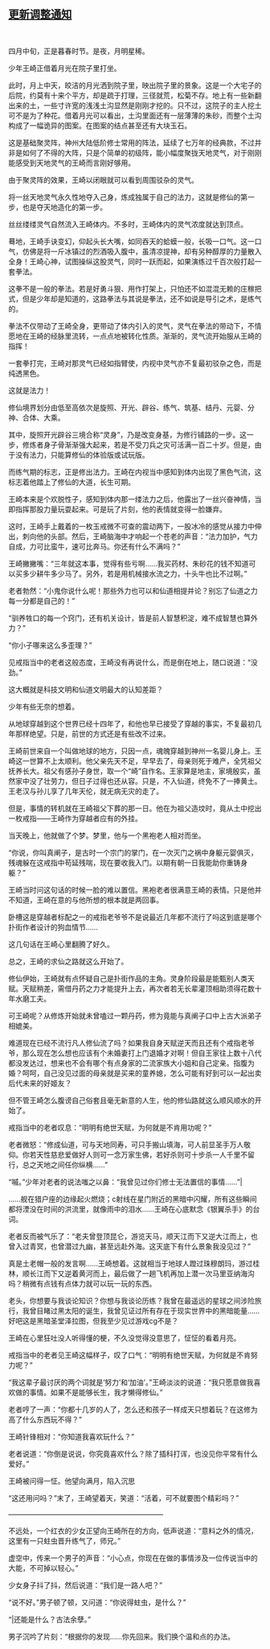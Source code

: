 ## [更新调整通知](https://www.xxbiquge.com/11_11207/5463386.html)
﻿﻿﻿

  四月中旬，正是暮春时节。是夜，月明星稀。

  少年王崎正借着月光在院子里打坐。

  此时，月上中天，皎洁的月光洒到院子里，映出院子里的景象。这是一个大宅子的后院，约莫有十来个平方，却是疏于打理，三径就荒，松菊不存。地上有一些新翻出来的土，一些寸许宽的浅浅土沟显然是刚刚才挖的。只不过，这院子的主人挖土可不是为了种花。借着月光可以看出，土沟里面还有一层薄薄的朱砂，而整个土沟构成了一幅诡异的图案。在图案的结点甚至还有大块玉石。

  这是基础聚灵阵，神州大陆低阶修士常用的阵法，延续了七万年的经典款，不过并非是如何了不得的大阵，只是个简单的初级阵，能小幅度聚拢天地灵气，对于刚刚能感受到天地灵气的王崎而言刚好够用。

  由于聚灵阵的效果，王崎以闭眼就可以看到周围驳杂的灵气。

  将一丝天地灵气永久性地夺入己身，炼成独属于自己的法力，这就是修仙的第一步，也是夺天地造化的第一步。

  丝丝缕缕灵气自然流入王崎体内。不多时，王崎体内的灵气浓度就达到顶点。

  蓦地，王崎手诀变幻，仰起头长大嘴，如同吞天的蛤蟆一般，长吸一口气。这一口气，仿佛是将一斤冰镇过的烈酒吸入腹中，虽清凉提神，却有另种醇厚的力量散入全身！王崎心神，试图操纵这股灵气，同时一跃而起，如果演练过千百次般打起一套拳法。

  这拳不是一般的拳法。若是好勇斗狠、用作打架上，只怕还不如混混无赖的庄稼把式，但是少年却是知道的，这路拳法与其说是拳法，还不如说是导引之术，是练气的。

  拳法不仅带动了王崎全身，更带动了体内引入的灵气，灵气在拳法的带动下，不情愿地在王崎的经脉里流转，一点点地被转化性质。渐渐的，灵气流开始服从王崎的指挥！

  一套拳打完，王崎对那灵气已经如指臂使，内视中灵气亦不复最初驳杂之色，而是纯透黑色。

  这就是法力！

  修仙境界划分由低至高依次是旋照、开光、辟谷、练气、筑基、结丹、元婴、分神、合体、大乘。

  其中，旋照开光辟谷三境合称“灵身”，乃是改变身基，为修行铺路的一步。这一步，修炼者身子骨渐渐强大起来，若是不受刀兵之灾可活满一百二十岁。但是，由于没有法力，只能算修仙的体验版或试玩版。

  而练气期的标志，正是修出法力。王崎在内视当中感知到体内出现了黑色气流，这标志着他踏上了修仙的大道，长生可期。

  王崎本来是个欢脱性子，感知到体内那一缕法力之后，他露出了一丝兴奋神情，当即指挥那股力量玩耍起来。可是玩了片刻，他的表情就变得一脸嫌弃。

  这时，王崎手上戴着的一枚玉戒微不可查的震动两下，一股冰冷的感觉从接力中伸出，刺向他的头部。然后，王崎脑海中才响起一个苍老的声音：“法力加护，气力自成，力可比蛮牛，速可比奔马。你还有什么不满吗？”

  王崎撇撇嘴：“三年就这本事，觉得有些亏啊……我买药材、朱砂花的钱不知道可以买多少耕牛多少马了。另外，若是用机械接水流之力，十头牛也比不过啊。”

  老者勃然：“小鬼你说什么呢！那些外力也可以和仙道相提并论？别忘了仙道之力每一分都是自己的！”

  “驯养牲口的每一个窍门，还有机关设计，皆是前人智慧积淀，难不成智慧也算外力？”

  “你小子哪来这么多歪理？”

  见戒指当中的老者这般态度，王崎没有再说什么，而是倒在地上，随口说道：“没劲。”

  这大概就是科技文明和仙道文明最大的认知差距？

  少年有些无奈的想着。

  从地球穿越到这个世界已经十四年了，和他也早已接受了穿越的事实，不复最初几年那样绝望。只是，前世的方式还是有些改不过来。

  王崎前世来自一个叫做地球的地方，只因一点，魂魄穿越到神州一名婴儿身上。王崎这一世算不上太顺利。他父亲先天不足，早早去了，母亲则死于难产，全凭祖父抚养长大。祖父有感孙子身世，取一个“崎”自作名。王家算是地主，家境殷实，虽然家中没了壮劳力，但日子过得也还从容。只是，不入仙道，终免不了一捧黄土。王老汉与孙儿享了几年天伦，就无病无灾的走了。

  但是，事情的转机就在王崎祖父下葬的那一日。他在为祖父造坟时，竟从土中挖出一枚戒指——王崎作为穿越者应有的外挂。

  当天晚上，他就做了个梦。梦里，他与一个黑袍老人相对而坐。

  “你说，你叫真阐子，是古时一个宗门的掌门，在一次灭门之祸中身躯元婴俱灭，残魂躲在这戒指中苟延残喘，现在要收我入门。以期有朝一日我能助你重铸身躯？”

  王崎当时问这句话的时候一脸的难以置信。黑袍老者很满意王崎的表情。只是他并不知道，王崎在意的与他所想的根本就是两回事。

  卧槽这是穿越者标配之一的戒指老爷爷不是说最近几年都不流行了吗这到底是哪个扑街作者设计的狗血情节……

  这几句话在王崎心里翻腾了好久。

  总之，王崎的求仙之路就这么开始了。

  修仙伊始，王崎就有点怀疑自己是扑街作品的主角。灵身阶段最是能甄别人类天赋。天赋稍差，需借丹药之力才能提升上去，再次者若无长辈灌顶相助须得花数十年水磨工夫。

  可王崎呢？从修炼开始就未曾嗑过一颗丹药，修为竟能与真阐子口中上古大派弟子相媲美。

  难道现在已经不流行凡人修仙流了吗？如果我自身天赋逆天而且还有个戒指老爷爷，那么现在怎么想也应该有个未婚妻打上门退婚才对啊！但自王家往上数十八代都没发达过，想来也不会有哪个有点身家的二流家族大小姐和自己定亲。指腹为婚？呵呵，自己没见过面的母亲就是买来的童养媳，怎么可能有好到可以一起出卖后代未来的好姬友？

  但不管王崎怎么腹谤自己俗套且毫无新意的人生，他的修仙路就这么顺风顺水的开始了。

  戒指当中的老者叹息：“明明有绝世天赋，为何就是不肯用功呢？”

  老者微怒：“修成仙道，可与天地同寿，可只手搬山填海，可人前显圣手万人敬仰。你若天性慈悲爱做好人则可一念万家生佛，若好杀则可十步杀一人千里不留行，总之天地之间任你纵横……”

  “嘁。”少年对老者的说法嗤之以鼻：“我曾见过你们修士无法置信的事情……”|

  ……舰在猎户座的边缘起火燃烧；c射线在星门附近的黑暗中闪耀，所有这些瞬间都将湮没在时间的洪流里，就像雨中的泪水……王崎在心底默念《银翼杀手》的台词。

  老者反而被气乐了：“老夫曾登顶昆仑，游览天马，顺天江而下又逆大江而上，也曾入过青冥，也曾潜过九幽，甚至远赴外海。这天底下有什么景象我没见过？”

  真是土老帽一般的发言啊……王崎想着。这就相当于地球人蹬过珠穆朗玛，游过桂林，顺长江而下又逆着黄河而上，最后做了一趟飞机再加上潜一次马里亚纳海沟吗？稍微有点钱有点体力就可以玩一玩的东西。

  老头，你想要与我谈论知识？你想与我谈论历练？我曾在最遥远的星球之间涉险旅行，我曾目睹过黑太阳的诞生，我曾见证过所有存在于现实世界中的黑暗能量……好吧这是黑暗圣堂泽拉图，但我至少见过游戏cg不是？

  王崎在心里狂吐没人听得懂的梗，不久没觉得没意思了，怔怔的看着月亮。

  戒指当中的老者见王崎这幅样子，叹了口气：“明明有绝世天赋，为何就是不肯努力呢？”

  “我这辈子最讨厌的两个词就是‘努力’和‘加油’。”王崎淡淡的说道：“我只愿意做我喜欢做的事情。如果不是能够长生，我才懒得修仙。”

  老者哼了一声：“你都十几岁的人了，怎么还和孩子一样成天只想着玩？在这修为高了什么东西玩不得？”

  王崎针锋相对：“你知道我喜欢玩什么？”

  老者说道：“你倒是说说，你究竟喜欢什么？除了插科打诨，也没见你平常有什么爱好。”

  王崎被问得一怔。他望向满月，陷入沉思

  “这还用问吗？”末了，王崎望着天，笑道：“活着，可不就要图个精彩吗？”

  ——————————————————————

  不远处，一个红衣的少女正望向王崎所在的方向，低声说道：“意料之外的情况，这里有一只蛀虫晋升练气了，师兄。”

  虚空中，传来一个男子的声音：“小心点，你现在在做的事情涉及一位传说当中的大能，不可掉以轻心。”

  少女身子抖了抖，然后说道：“我们是一路人吧？”

  “说不好。”男子顿了顿，又问道：“你说得蛀虫，是什么？”

  “|还能是什么？古法余孽。”

  男子沉吟了片刻：“根据你的发现……你先回来。我们换个温和点的办法。

  
